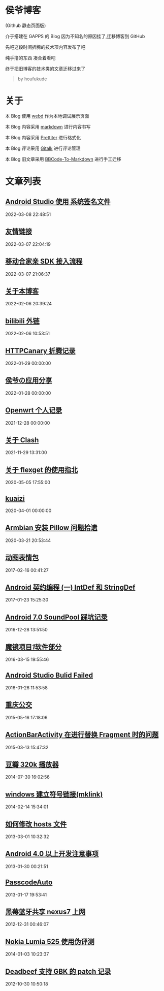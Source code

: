 # 侯爷博客

(Github 静态页面版)

介于搭建在 GAPPS 的 Blog 因为不知名的原因挂了,迁移博客到 GitHub

先吧这段时间折腾的技术项内容发布了吧

纯手撸的东西 凑合着看吧

终于把旧博客的技术类的文章迁移过来了

> by houfukude

# 关于

本 Blog 使用 [webd](https://gwgw.ga/fidx.html#/webd/) 作为本地调试展示页面

本 Blog 内容采用 [markdown](https://markdown.com.cn/basic-syntax/) 进行内容书写

本 Blog 内容采用 [Prettiter](https://marketplace.visualstudio.com/items?itemName=esbenp.prettier-vscode) 进行格式化

本 Blog 评论采用 [Gitalk](https://github.com/gitalk/gitalk) 进行评论管理

本 Blog 旧文章采用 [BBCode-To-Markdown](https://jondum.github.io/BBCode-To-Markdown-Converter/) 进行手工迁移

# 文章列表

<!--add new article here 通过标识符 `ARTICLE` 自动识别-->
<!--ARTICLE-->

## [Android Studio 使用 系统签名文件](index.html?p=importkeypair)

2022-03-08 22:48:51

## [友情链接](index.html?p=links)

2022-03-07 22:04:19

## [移动合家亲 SDK 接入流程](index.html?p=andlink)

2022-03-07 21:06:37

## [关于本博客](index.html?p=AboutMe)

2022-02-06 20:39:24

## [bilibili 外链](index.html?p=bili_iframe)

2022-02-06 10:53:51

## [HTTPCanary 折腾记录](index.html?p=HTTPCanary)

2022-01-29 00:00:00

## [侯爷の应用分享](index.html?p=repomaker)

2022-01-28 00:00:00

## [Openwrt 个人记录](index.html?p=openwrt)

2021-12-28 00:00:00

## [关于 Clash](index.html?p=clash)

2021-11-29 13:31:00

## [关于 flexget 的使用指北](index.html?p=flexget)

2020-05-05 17:55:00

## [kuaizi](index.html?p=kuaizi)

2020-04-01 00:00:00

## [Armbian 安装 Pillow 问题拾遗](index.html?p=armbian-install-pillow)

2020-03-21 20:53:44

## [动图表情包](index.html?p=PictureFight)

2017-02-16 00:41:27

## [Android 契约编程 (一) IntDef 和 StringDef](index.html?p=Android_DbC_1)

2017-01-23 15:25:30

## [Android 7.0 SoundPool 踩坑记录](index.html?p=Android_7.0_SoundPool)

2016-12-28 13:51:50

## [魔镜项目*1*软件部分](index.html?p=MagicMirror_1)

2016-03-15 19:55:46

## [Android Studio Bulid Failed](index.html?p=AS_build_faild)

2016-01-26 11:53:58

## [重庆公交](index.html?p=CQBUS)

2015-05-16 17:18:06

## [ActionBarActivity 在进行替换 Fragment 时的问题](index.html?p=ABA_to_Fragment)

2015-03-13 15:47:32

## [豆瓣 320k 播放器](index.html?p=Douban320K.py)

2014-07-30 16:02:56

## [windows 建立符号链接(mklink)](index.html?p=windows_mklink)

2014-02-14 15:34:01

## [如何修改 hosts 文件](index.html?p=how-to-modify-hosts)

2013-03-01 10:32:32

## [Android 4.0 以上开发注意事项](index.html?p=Android-4.0-dev-issue)

2013-01-30 00:21:51

## [PasscodeAuto](index.html?p=PasscodeAuto)

2013-01-17 19:53:41

## [黑莓蓝牙共享 nexus7 上网](index.html?p=BB_bluetooth_tethering)

2012-12-31 00:46:07

## [Nokia Lumia 525 使用伪评测](index.html?p=Lumia525)

2014-01-03 10:23:37

## [Deadbeef 支持 GBK 的 patch 记录](index.html?p=deadbeef_patch)

2012-10-30 10:50:18
